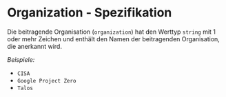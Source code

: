 # Organization - Spezifikation

Die beitragende Organisation (`organization`) hat den Werttyp `string` mit 1 oder mehr Zeichen und enthält den Namen der beitragenden Organisation, die anerkannt wird.

*Beispiele:*

* `CISA`
* `Google Project Zero`
* `Talos`
